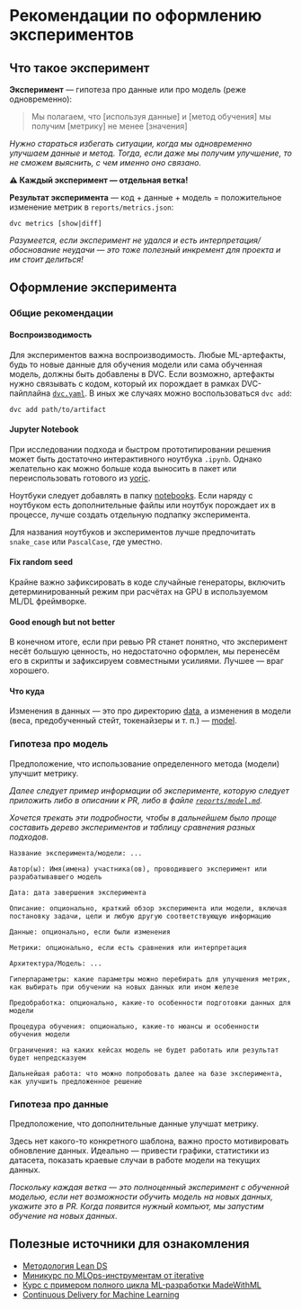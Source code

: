 # Рекомендации по оформлению экспериментов

## Что такое эксперимент

**Эксперимент** — гипотеза про данные или про модель (реже одновременно):
> Мы полагаем, что [используя данные] и [метод обучения] мы получим [метрику] не менее [значения]

_Нужно стараться избегать ситуации, когда мы одновременно улучшаем данные и метод. Тогда, если даже мы получим улучшение, то не сможем выяснить, с чем именно оно связано._

**⚠️ Каждый эксперимент — отдельная ветка!**

**Результат эксперимента** — код + данные + модель = положительное изменение метрик в `reports/metrics.json`:
```shell
dvc metrics [show|diff]
```
_Разумеется, если эксперимент не удался и есть интерпретация/обоснование неудачи — это тоже полезный инкремент для проекта и им стоит делиться!_

## Оформление эксперимента

### Общие рекомендации

#### Воспроизводимость

Для экспериментов важна воспроизводимость. Любые ML-артефакты, будь то новые данные для обучения модели или сама обученная модель, должны быть добавлены в DVC. Если возможно, артефакты нужно связывать с кодом, который их порождает в рамках DVC-пайплайна [`dvc.yaml`](../dvc.yaml). В иных же случаях можно воспользоваться `dvc add`:
```shell
dvc add path/to/artifact
```

#### Jupyter Notebook

При исследовании подхода и быстром прототипировании решения может быть достаточно интерактивного ноутбука `.ipynb`. Однако желательно как можно больше кода выносить в пакет или переиспользовать готового из [yoric](../yoric/).

Ноутбуки следует добавлять в папку [notebooks](../notebooks/). Если наряду с ноутбуком есть дополнительные файлы или ноутбук порождает их в процессе, лучше создать отдельную подпапку эксперимента.

Для названия ноутбуков и экспериментов лучше предпочитать `snake_case` или `PascalCase`, где уместно.

#### Fix random seed

Крайне важно зафиксировать в коде случайные генераторы, включить детерминированный режим при расчётах на GPU в используемом ML/DL фреймворке.

#### Good enough but not better

В конечном итоге, если при ревью PR станет понятно, что эксперимент несёт большую ценность, но недостаточно оформлен, мы перенесём его в скрипты и зафиксируем совместными усилиями. Лучшее — враг хорошего.

#### Что куда
Изменения в данных — это про директорию [data](../data/), а изменения в модели (веса, предобученный стейт, токенайзеры и т. п.) — [model](../model/).

### Гипотеза про модель

Предположение, что использование определенного метода (модели) улучшит метрику.

_Далее следует пример информации об эксперименте, которую следует приложить либо в описании к PR, либо в файле [`reports/model.md`](../reports/model.md)._

_Хочется трекать эти подробности, чтобы в дальнейшем было проще составить дерево экспериментов и таблицу сравнения разных подходов._


    Название эксперимента/модели: ...

    Автор(ы): Имя(имена) участника(ов), проводившего эксперимент или разрабатывавшего модель

    Дата: дата завершения эксперимента

    Описание: опционально, краткий обзор эксперимента или модели, включая постановку задачи, цели и любую другую соответствующую информацию

    Данные: опционально, если были изменения

    Метрики: опционально, если есть сравнения или интерпретация

    Архитектура/Модель: ...

    Гиперпараметры: какие параметры можно перебирать для улучшения метрик, как выбирать при обучении на новых данных или ином железе

    Предобработка: опционально, какие-то особенности подготовки данных для модели

    Процедура обучения: опционально, какие-то нюансы и особенности обучения модели

    Ограничения: на каких кейсах модель не будет работать или результат будет непредсказуем

    Дальнейшая работа: что можно попробовать далее на базе эксперимента, как улучшить предложенное решение


### Гипотеза про данные
Предположение, что дополнительные данные улучшат метрику.

Здесь нет какого-то конкретного шаблона, важно просто мотивировать обновление данных. Идеально — привести графики, статистики из датасета, показать краевые случаи в работе модели на текущих данных.

_Поскольку каждая ветка — это полноценный эксперимент с обученной моделью, если нет возможности обучить модель на новых данных, укажите это в PR. Когда появится нужный компьют, мы запустим обучение на новых данных._

## Полезные источники для ознакомления
- [Методология Lean DS](https://leands.ai/ru)
- [Миникурс по MLOps-инструментам от iterative](https://learn.iterative.ai/course/data-scientist-path)
- [Курс с примером полного цикла ML-разработки MadeWithML](https://madewithml.com/#course)
- [Continuous Delivery for Machine Learning](https://martinfowler.com/articles/cd4ml.html)
